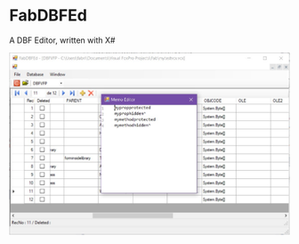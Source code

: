# FabDBFEd

A DBF Editor, written with X#

![Screen Shot](https://github.com/FabToys/FabDBFEd/blob/master/FabDBFEd_ScreenShot.jpg)

